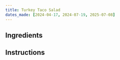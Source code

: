 ```yaml
---
title: Turkey Taco Salad
dates_made: [2024-04-17, 2024-07-19, 2025-07-08]
---
```


## Ingredients

## Instructions
